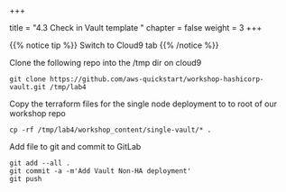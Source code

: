 +++

title = "4.3 Check in Vault template "
chapter = false
weight = 3
+++


{{% notice tip %}}
Switch to Cloud9 tab
{{% /notice %}}

Clone the following repo into the /tmp dir on cloud9

```
git clone https://github.com/aws-quickstart/workshop-hashicorp-vault.git /tmp/lab4
```

Copy the terraform files for the single node deployment to to root of our workshop repo

```
cp -rf /tmp/lab4/workshop_content/single-vault/* .
```

Add file to git and commit to GitLab

```
git add --all .
git commit -a -m'Add Vault Non-HA deployment'
git push
```

